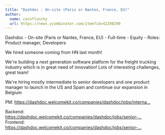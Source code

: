 ```yaml
---
title: "Dashdoc : On-site (Paris or Nantes, France, EU)"
author:
  name: cocoflunchy
  url: https://news.ycombinator.com/item?id=42298290
---
```

Dashdoc - On-site (Paris or Nantes, France, EU) - Full-time - Equity - Roles: Product manager, Developers

We hired someone coming from HN last month!

We&#x27;re building a next generation software platform for the freight trucking industry which is in great need of innovation!
Lots of interesting challenges, great team!

We&#x27;re hiring mostly intermediate to senior developers and one product manager to launch in the US and Spain and continue our expansion in Belgium

PM: <a href="https:&#x2F;&#x2F;dashdoc.welcomekit.co&#x2F;companies&#x2F;dashdoc&#x2F;jobs&#x2F;international-product-manager" rel="nofollow">https:&#x2F;&#x2F;dashdoc.welcomekit.co&#x2F;companies&#x2F;dashdoc&#x2F;jobs&#x2F;interna...</a>

Backend: <a href="https:&#x2F;&#x2F;dashdoc.welcomekit.co&#x2F;companies&#x2F;dashdoc&#x2F;jobs&#x2F;senior-software-engineer-backend" rel="nofollow">https:&#x2F;&#x2F;dashdoc.welcomekit.co&#x2F;companies&#x2F;dashdoc&#x2F;jobs&#x2F;senior-...</a>
Frontend: <a href="https:&#x2F;&#x2F;dashdoc.welcomekit.co&#x2F;companies&#x2F;dashdoc&#x2F;jobs&#x2F;senior-software-engineer-frontend" rel="nofollow">https:&#x2F;&#x2F;dashdoc.welcomekit.co&#x2F;companies&#x2F;dashdoc&#x2F;jobs&#x2F;senior-...</a>
<JobApplication />
